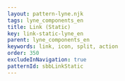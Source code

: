 ```yaml
---
layout: pattern-lyne.njk
tags: lyne_components_en
title: Link (Static)
key: link-static-lyne_en
parent: lyne_components_en
keywords: link, icon, split, action
order: 350
excludeInNavigation: true
patternId: sbbLinkStatic
---
```

